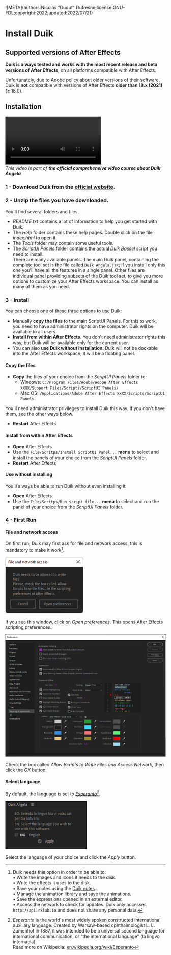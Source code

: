 ![META](authors:Nicolas "Duduf" Dufresne;license:GNU-FDL;copyright:2022;updated:2022/07/21)

# Install Duik

## Supported versions of After Effects

**Duik is always tested and works with the most recent release and beta versions of After Effects**, on all platforms compatible with After Effects.

Unfortunately, due to Adobe policy about older versions of their software, Duik is **not** compatible with versions of After Effects **older than 18.x (2021)** (≥ 18.0).

## Installation

![RXLAB_VIDEO](https://rxlaboratory.org/wp-content/uploads/rx-videos/Duik17_B01_Install__EN_720.mp4)  
*This video is part of __the official comprehensive video course about Duik Ángela__*

### **1 - Download** Duik from the [official website](https://rxlaboratory.org/tools/duik-angela/).

### **2 - Unzip** the files you have downloaded.

You'll find several folders and files.

- *README.txt* contains a lot of information to help you get started with Duik.
- The *Help* folder contains these help pages. Double click on the file *index.html* to open it.
- The *Tools* folder may contain some useful tools.
- The *ScriptUI Panels* folder contains the actual *Duik Bassel* script you need to install.  
  There are many available panels. The main Duik panel, containing the complete tool set is the file called `Duik Angela.jsx`; if you install only this one you'll have all the features in a single panel. Other files are individual panel providing subsets of the Duik tool set, to give you more options to customize your After Effects workspace. You can install as many of them as you need.

### **3 - Install**

You can choose one of these three options to use Duik:

- Manually **copy the files** to the main ScriptUI Panels.
  For this to work, you need to have administrator rights on the computer. Duik will be available to all users.
- **Install from within After Effects**.
  You don't need administrator rights this  way, but Duik will be available only for the current user.
- You can also **use Duik without installation**.
  Duik will not be dockable into the After Effects workspace, it will be a floating panel.

#### Copy the files

- **Copy** the files of your choice from the *ScriptUI Panels* folder to:
    - Windows: `C:/Program Files/Adobe/Adobe After Effects XXXX/Support Files/Scripts/ScriptUI Panels/`  
    - Mac OS: `/Applications/Adobe After Effects XXXX/Scripts/ScriptUI Panels`

You'll need administrator privileges to install Duik this way. If you don't have them, see the other ways below.

- **Restart** After Effects

#### Install from within After Effects

- **Open** After Effects
- Use the `File/Scritps/Install ScriptUI Panel...` **menu** to select and install the panels of your choice from the *ScriptUI Panels* folder.
- **Restart** After Effects

#### Use without installing

You'll always be able to run Duik without even installing it.

- **Open** After Effects
- Use the `File/Scritps/Run script file...` **menu** to select and run the panel of your choice from the *ScriptUI Panels* folder.

### **4 - First Run**

#### File and network access

On first run, Duik may first ask for file and network access, this is mandatory to make it work[^1].

![](../img/duik/install/file_network_access.png)

If you see this window, click on *Open preferences*. This opens After Effects scripting preferences.

![](../img/ae/file_network_access.png)

Check the box called *Allow Scripts to Write Files and Access Network*, then click the *OK* button.

#### Select language

By default, the language is set to [*Esperanto*](https://en.wikipedia.org/wiki/Esperanto)[^2].

![](../img/duik/install/language.png)

Select the language of your choice and click the *Apply* button.

[^1]: Duik needs this option in order to be able to:  
    • Write the images and icons it needs to the disk.  
    • Write the effects it uses to the disk.  
    • Save your notes using the [Duik notes](../guide/notes.md).  
    • Manage the animation library and save the animations.  
    • Save the expressions opened in an external editor.  
    • Access the network to check for updates. Duik only accesses `http://api.rxlab.io` and does not share any personal data.

[^2]: *Esperanto* is the world's most widely spoken constructed international auxiliary language. Created by Warsaw-based ophthalmologist L. L. Zamenhof in 1887, it was intended to be a universal second language for international communication, or "the international language" (la lingvo internacia).  
    Read more on Wikipedia: [en.wikipedia.org/wiki/Esperanto](https://en.wikipedia.org/wiki/Esperanto)